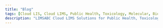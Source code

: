 ```yaml
---
title: "Blog"
tags: [Cloud LIS, Cloud LIMS, Public Health, Toxicology, Molecular, Biorepository]
description: "LIMSABC Cloud LIMS Solutions for Public Health, Toxicology, Biorepository, Molecula"
---
```


